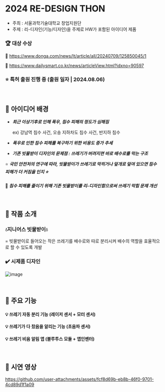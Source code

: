 # 2024 RE-DESIGN THON 
- 주최 : 서울과학기술대학교 창업지원단
- 주제 : 리-디자인(기능/디자인)을 주제로 HW가 포함된 아이디어 제품
### 🏆 대상 수상

🔗 https://www.donga.com/news/It/article/all/20240709/125850045/1

🔗 https://www.dailysmart.co.kr/news/articleView.html?idxno=90597

### ⭐ 특허 출원 진행 중 (출원 일자 | 2024.08.06) 
<br>



## 📌 아이디어 배경 
- ***최근 이상기후로 인해 폭우, 침수 피해의 정도가 심해짐***
 
   ex) 강남역 침수 사건, 오송 지하차도 침수 사건, 반지하 침수

- ***폭우로 인한 침수 피해를 복구하기 위한 비용도 증가 추세***
- ***기존 빗물받이 디자인의 문제점 :  쓰레기가 버려지면 바로 배수로를 막는 구조***

⭐  ***국민 안전처의 연구에 따라, 빗물받이가 쓰레기로 막히거나 덮개로 덮여 있으면 침수 피해가 더 커짐을 인지 ⭐***

#### 📢   ***침수 피해를 줄이기 위해 기존 빗물받이를 리-디자인함으로써 쓰레기 막힘 문제 개선***

<br> 

## 📌 작품 소개
### 💧지니어스 빗물받이💧 
= 빗물받이로 들어오는 작은 쓰레기를 배수로와 따로 분리시켜 배수의 역할을 효율적으로 할 수 있도록 개발 
### ✔️ 시제품 디자인
![image](https://github.com/user-attachments/assets/42a53175-ef50-4e2c-9012-7dd6edf82a03)

<br>

## 📌 주요 기능
#### 💡 쓰레기 자동 분리 기능 (레이저 센서 + 모터 센서)
#### 💡 쓰레기가 다 찼음을 알리는 기능 (초음파 센서)
#### 💡 쓰레기 비움 알림 앱 (블루투스 모듈 + 앱인벤터)

<br>


## 📌 시연 영상
https://github.com/user-attachments/assets/fcf8d69b-eb8b-46f0-9701-4cd89d1f1a09


